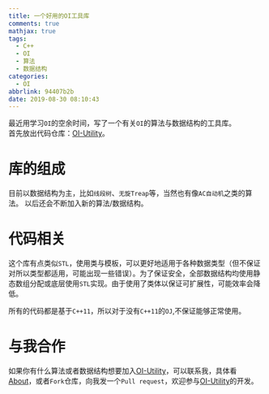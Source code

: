 ```yaml
---
title: 一个好用的OI工具库
comments: true
mathjax: true
tags:
  - C++
  - OI
  - 算法
  - 数据结构
categories:
  - OI
abbrlink: 94407b2b
date: 2019-08-30 08:10:43
---
```

最近用学习`OI`的空余时间，写了一个有关`OI`的算法与数据结构的工具库。  
首先放出代码仓库：[OI-Utility](https://github.com/ctj12461/OI-Utility)。  
<!-- more -->
# 库的组成
目前以数据结构为主，比如`线段树`、`无旋Treap`等，当然也有像`AC自动机`之类的算法。
以后还会不断加入新的算法/数据结构。
# 代码相关
这个库有点类似`STL`，使用类与模板，可以更好地适用于各种数据类型（但不保证对所以类型都适用，可能出现一些错误）。为了保证安全，全部数据结构均使用静态数组分配或底层使用`STL`实现。由于使用了类体以保证可扩展性，可能效率会降低。

所有的代码都是基于`C++11`，所以对于没有`C++11`的`OJ`,不保证能够正常使用。
# 与我合作
如果你有什么算法或者数据结构想要加入[OI-Utility](https://github.com/ctj12461/OI-Utility)，可以联系我，具体看[About](https://ctj12461.netlify.com/about)，或者`Fork`仓库，向我发一个`Pull request`，欢迎参与[OI-Utility](https://github.com/ctj12461/OI-Utility)的开发。
